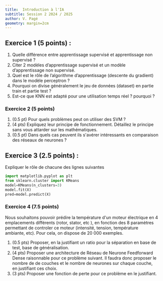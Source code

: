 ```yaml
---
title:  Introduction à l'IA
subtitle: Session 2 2024 / 2025
author: V. Pagé
geometry: margin=2cm
---
```


## Exercice 1 (5 points) :

1. Quelle différence entre apprentissage supervisé et apprentissage non supervisé ?
2. Citer 2 modèles d’apprentissage supervisé et un modèle d’apprentissage non
supervisé.
3. Quel est le rôle de l’algorithme d’apprentissage (descente du gradient) dans le modèle perceptron ?
4. Pourquoi on divise généralement le jeu de données (dataset) en partie train et partie test ?
5. Est-ce que KNN est adapté pour une utilisation temps réel ? pourquoi ? 

### Exercice 2 (5 points)

1. (0.5 pt) Pour quels problèmes peut on utiliser des SVM ?
2. (4 pts) Expliquez leur principe de fonctionnement. Détaillez le principe sans vous attarder sur les mathématiques. 
3. (0.5 pt) Dans quels cas peuvent ils s'avérer intéressants en comparaison des réseaux de neurones ?

## Exercice 3 (2.5 points) :

Expliquer le rôle de chacune des lignes suivantes

```python
import matplotlib.pyplot as plt
from sklearn.cluster import KMeans
model=KMeans(n_clusters=3)
model.fit(X)
pred=model.predict(X)
```

### Exercice 4 (7.5 points)

Nous souhaitons pouvoir prédire la température d'un moteur électrique en 4 emplacements différents (rotor, stator, etc ), en fonction des 8 paramètres permettant de controler ce moteur (intensité, tension, température ambiante, etc). Pour cela, on dispose de 20 000 exemples.

1. (0.5 pts) Proposer, en la justifiant un ratio pour la séparation en base de test, base de généralisation.
2. (4 pts) Proposer une architecture de Réseau de Neurone Feedforward Dense raisonnable pour ce problème suivant. Il faudra donc proposer le nombre de de couches et le nombre de neurones sur chaque couche, en justifiant ces choix.
3. (3 pts) Proposer une fonction de perte pour ce problème en le justifiant.


